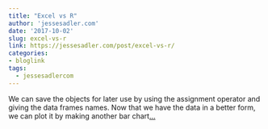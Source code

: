 ```yaml
---
title: "Excel vs R"
author: 'jessesadler.com'
date: '2017-10-02'
slug: excel-vs-r
link: https://jessesadler.com/post/excel-vs-r/
categories:
- bloglink
tags:
  - jessesadlercom
---
```


We can save the objects for later use by using the assignment operator and giving the data frames names. Now that we have the data in a better form, we can plot it by making another bar chart[... <i class="fas fa-external-link-alt"></i>](https://jessesadler.com/post/excel-vs-r/)


